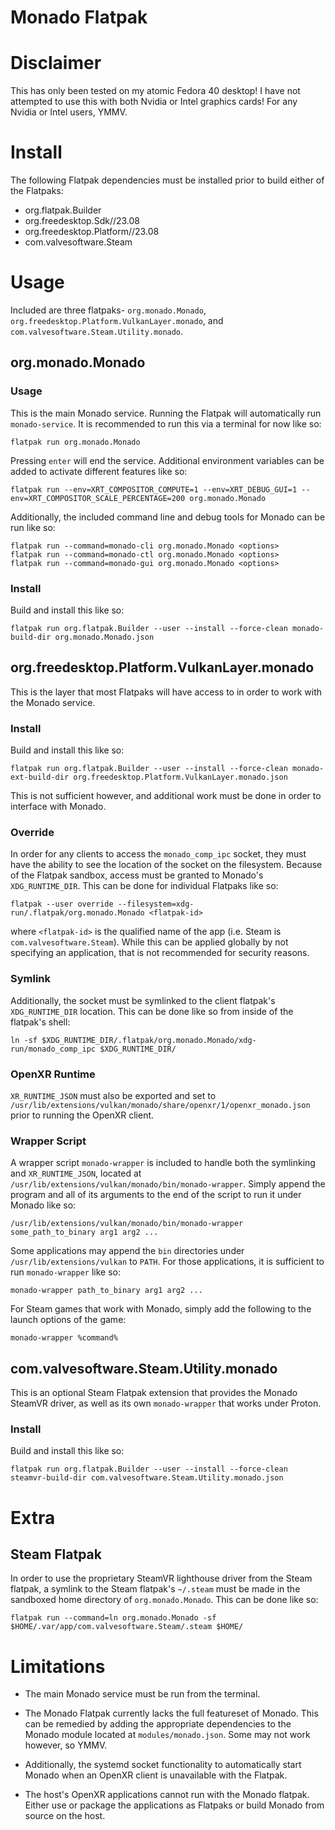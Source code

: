 # Monado Flatpak

# Disclaimer

This has only been tested on my atomic Fedora 40 desktop! I have not attempted to use this with both Nvidia or Intel graphics cards! For any Nvidia or Intel users, YMMV.

# Install

The following Flatpak dependencies must be installed prior to build either of the Flatpaks:

- org.flatpak.Builder
- org.freedesktop.Sdk//23.08
- org.freedesktop.Platform//23.08
- com.valvesoftware.Steam

# Usage

Included are three flatpaks- `org.monado.Monado`, `org.freedesktop.Platform.VulkanLayer.monado`, and `com.valvesoftware.Steam.Utility.monado`.

## org.monado.Monado

### Usage

This is the main Monado service. Running the Flatpak will automatically run `monado-service`. It is recommended to run this via a terminal for now like so:

`flatpak run org.monado.Monado`

Pressing `enter` will end the service. Additional environment variables can be added to activate different features like so:

`flatpak run --env=XRT_COMPOSITOR_COMPUTE=1 --env=XRT_DEBUG_GUI=1 --env=XRT_COMPOSITOR_SCALE_PERCENTAGE=200 org.monado.Monado`

Additionally, the included command line and debug tools for Monado can be run like so:

```
flatpak run --command=monado-cli org.monado.Monado <options>
flatpak run --command=monado-ctl org.monado.Monado <options>
flatpak run --command=monado-gui org.monado.Monado <options>
```

### Install

Build and install this like so:

`flatpak run org.flatpak.Builder --user --install --force-clean monado-build-dir org.monado.Monado.json`

## org.freedesktop.Platform.VulkanLayer.monado

This is the layer that most Flatpaks will have access to in order to work with the Monado service.

### Install

Build and install this like so:

`flatpak run org.flatpak.Builder --user --install --force-clean monado-ext-build-dir org.freedesktop.Platform.VulkanLayer.monado.json`

This is not sufficient however, and additional work must be done in order to interface with Monado.

### Override

In order for any clients to access the `monado_comp_ipc` socket, they must have the ability to see the location of the socket on the filesystem. Because of the Flatpak sandbox, access must be granted to Monado's `XDG_RUNTIME_DIR`. This can be done for individual Flatpaks like so:

`flatpak --user override --filesystem=xdg-run/.flatpak/org.monado.Monado <flatpak-id>`

where `<flatpak-id>` is the qualified name of the app (i.e. Steam is `com.valvesoftware.Steam`). While this can be applied globally by not specifying an application, that is not recommended for security reasons.

### Symlink

Additionally, the socket must be symlinked to the client flatpak's `XDG_RUNTIME_DIR` location. This can be done like so from inside of the flatpak's shell:

`ln -sf $XDG_RUNTIME_DIR/.flatpak/org.monado.Monado/xdg-run/monado_comp_ipc $XDG_RUNTIME_DIR/`

### OpenXR Runtime

`XR_RUNTIME_JSON` must also be exported and set to `/usr/lib/extensions/vulkan/monado/share/openxr/1/openxr_monado.json` prior to running the OpenXR client.

### Wrapper Script

A wrapper script `monado-wrapper` is included to handle both the symlinking and `XR_RUNTIME_JSON`, located at `/usr/lib/extensions/vulkan/monado/bin/monado-wrapper`. Simply append the program and all of its arguments to the end of the script to run it under Monado like so:

`/usr/lib/extensions/vulkan/monado/bin/monado-wrapper some_path_to_binary arg1 arg2 ...`

Some applications may append the `bin` directories under `/usr/lib/extensions/vulkan` to `PATH`. For those applications, it is sufficient to run `monado-wrapper` like so:

`monado-wrapper path_to_binary arg1 arg2 ...`

For Steam games that work with Monado, simply add the following to the launch options of the game:

`monado-wrapper %command%`

## com.valvesoftware.Steam.Utility.monado

This is an optional Steam Flatpak extension that provides the Monado SteamVR driver, as well as its own `monado-wrapper` that works under Proton.

### Install

Build and install this like so:

`flatpak run org.flatpak.Builder --user --install --force-clean steamvr-build-dir com.valvesoftware.Steam.Utility.monado.json`

# Extra

## Steam Flatpak

In order to use the proprietary SteamVR lighthouse driver from the Steam flatpak, a symlink to the Steam flatpak's `~/.steam` must be made in the sandboxed home directory of `org.monado.Monado`. This can be done like so:

`flatpak run --command=ln org.monado.Monado -sf $HOME/.var/app/com.valvesoftware.Steam/.steam $HOME/`

# Limitations

- The main Monado service must be run from the terminal.

- The Monado Flatpak currently lacks the full featureset of Monado. This can be remedied by adding the appropriate dependencies to the Monado module located at `modules/monado.json`. Some may not work however, so YMMV.

- Additionally, the systemd socket functionality to automatically start Monado when an OpenXR client is unavailable with the Flatpak.

- The host's OpenXR applications cannot run with the Monado flatpak. Either use or package the applications as Flatpaks or build Monado from source on the host.